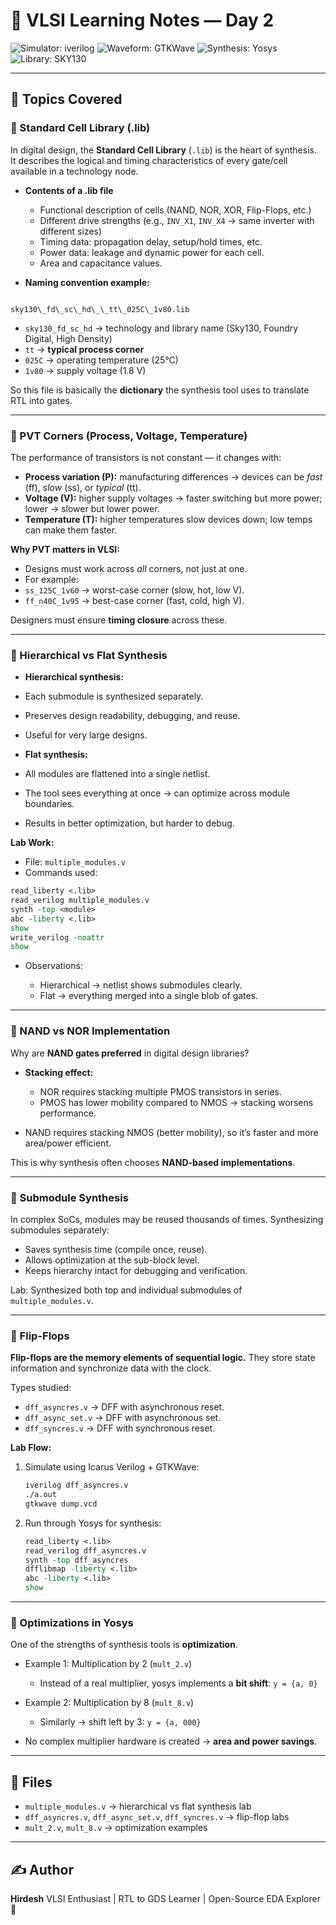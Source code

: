
# 📘 VLSI Learning Notes — Day 2

![Simulator: iverilog](https://img.shields.io/badge/Simulator-iverilog-blue)  ![Waveform: GTKWave](https://img.shields.io/badge/Waveform-gtkwave-yellow)  ![Synthesis: Yosys](https://img.shields.io/badge/Synthesis-yosys-green)  ![Library: SKY130](https://img.shields.io/badge/Library-SKY130-red)

---

## 📝 Topics Covered

### 🔹 Standard Cell Library (.lib)

In digital design, the **Standard Cell Library** (`.lib`) is the heart of synthesis.  
It describes the logical and timing characteristics of every gate/cell available in a technology node.

- **Contents of a .lib file**
  - Functional description of cells (NAND, NOR, XOR, Flip-Flops, etc.)
  - Different drive strengths (e.g., `INV_X1`, `INV_X4` → same inverter with different sizes)
  - Timing data: propagation delay, setup/hold times, etc.
  - Power data: leakage and dynamic power for each cell.
  - Area and capacitance values.

- **Naming convention example:**
```

sky130\_fd\_sc\_hd\_\_tt\_025C\_1v80.lib

````
- `sky130_fd_sc_hd` → technology and library name (Sky130, Foundry Digital, High Density)  
- `tt` → **typical process corner**  
- `025C` → operating temperature (25°C)  
- `1v80` → supply voltage (1.8 V)

So this file is basically the **dictionary** the synthesis tool uses to translate RTL into gates.

---

### 🔹 PVT Corners (Process, Voltage, Temperature)

The performance of transistors is not constant — it changes with:
- **Process variation (P):** manufacturing differences → devices can be *fast* (ff), *slow* (ss), or *typical* (tt).
- **Voltage (V):** higher supply voltages → faster switching but more power; lower → slower but lower power.
- **Temperature (T):** higher temperatures slow devices down; low temps can make them faster.

**Why PVT matters in VLSI:**
- Designs must work across *all* corners, not just at one.
- For example:  
- `ss_125C_1v60` → worst-case corner (slow, hot, low V).  
- `ff_n40C_1v95` → best-case corner (fast, cold, high V).  

Designers must ensure **timing closure** across these.

---

### 🔹 Hierarchical vs Flat Synthesis

- **Hierarchical synthesis:**
- Each submodule is synthesized separately.
- Preserves design readability, debugging, and reuse.
- Useful for very large designs.

- **Flat synthesis:**
- All modules are flattened into a single netlist.
- The tool sees everything at once → can optimize across module boundaries.
- Results in better optimization, but harder to debug.

**Lab Work:**
- File: `multiple_modules.v`
- Commands used:
```tcl
read_liberty <.lib>
read_verilog multiple_modules.v
synth -top <module>
abc -liberty <.lib>
show
write_verilog -noattr
show
````

* Observations:

  * Hierarchical → netlist shows submodules clearly.
  * Flat → everything merged into a single blob of gates.

---

### 🔹 NAND vs NOR Implementation

Why are **NAND gates preferred** in digital design libraries?

* **Stacking effect:**

  * NOR requires stacking multiple PMOS transistors in series.
  * PMOS has lower mobility compared to NMOS → stacking worsens performance.
* NAND requires stacking NMOS (better mobility), so it’s faster and more area/power efficient.

This is why synthesis often chooses **NAND-based implementations**.

---

### 🔹 Submodule Synthesis

In complex SoCs, modules may be reused thousands of times.
Synthesizing submodules separately:

* Saves synthesis time (compile once, reuse).
* Allows optimization at the sub-block level.
* Keeps hierarchy intact for debugging and verification.

Lab: Synthesized both top and individual submodules of `multiple_modules.v`.

---

### 🔹 Flip-Flops

**Flip-flops are the memory elements of sequential logic.**
They store state information and synchronize data with the clock.

Types studied:

* `dff_asyncres.v` → DFF with asynchronous reset.
* `dff_async_set.v` → DFF with asynchronous set.
* `dff_syncres.v` → DFF with synchronous reset.

**Lab Flow:**

1. Simulate using Icarus Verilog + GTKWave:

   ```bash
   iverilog dff_asyncres.v
   ./a.out
   gtkwave dump.vcd
   ```
2. Run through Yosys for synthesis:

   ```tcl
   read_liberty <.lib>
   read_verilog dff_asyncres.v
   synth -top dff_asyncres
   dfflibmap -liberty <.lib>
   abc -liberty <.lib>
   show
   ```

---

### 🔹 Optimizations in Yosys

One of the strengths of synthesis tools is **optimization**.

* Example 1: Multiplication by 2 (`mult_2.v`)

  * Instead of a real multiplier, yosys implements a **bit shift**: `y = {a, 0}`
* Example 2: Multiplication by 8 (`mult_8.v`)

  * Similarly → shift left by 3: `y = {a, 000}`
* No complex multiplier hardware is created → **area and power savings**.

---

## 📂 Files

* `multiple_modules.v` → hierarchical vs flat synthesis lab
* `dff_asyncres.v`, `dff_async_set.v`, `dff_syncres.v` → flip-flop labs
* `mult_2.v`, `mult_8.v` → optimization examples

---

## ✍️ Author

**Hirdesh**
VLSI Enthusiast | RTL to GDS Learner | Open-Source EDA Explorer 🚀

```

